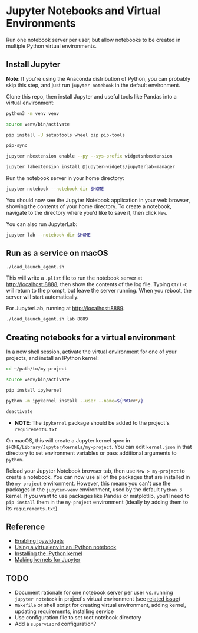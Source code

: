 # Jupyter Notebooks and Virtual Environments

Run one notebook server per user, but allow notebooks to be created in multiple Python virtual environments.

## Install Jupyter

**Note**: If you're using the Anaconda distribution of Python, you can probably skip this step, and just run `jupyter notebook` in the default environment.

Clone this repo, then install Jupyter and useful tools like Pandas into a virtual environment:

```sh
python3 -m venv venv

source venv/bin/activate

pip install -U setuptools wheel pip pip-tools

pip-sync

jupyter nbextension enable --py --sys-prefix widgetsnbextension

jupyter labextension install @jupyter-widgets/jupyterlab-manager
```

Run the notebook server in your home directory:

```sh
jupyter notebook --notebook-dir $HOME
```

You should now see the Jupyter Notebook application in your web browser, showing the contents of your home directory. To create a notebook, navigate to the directory where you'd like to save it, then click `New`.

You can also run JupyterLab:

```sh
jupyter lab --notebook-dir $HOME
```

## Run as a service on macOS

```sh
./load_launch_agent.sh
```

This will write a `.plist` file to run the notebook server at <http://localhost:8888>, then show the contents of the log file. Typing `Ctrl-C` will return to the prompt, but leave the server running. When you reboot, the server will start automatically.

For JupyterLab, running at <http://localhost:8889>:

```sh
./load_launch_agent.sh lab 8889
```

## Creating notebooks for a virtual environment

In a new shell session, activate the virtual environment for one of your projects, and install an IPython kernel:

```bash
cd ~/path/to/my-project

source venv/bin/activate

pip install ipykernel

python -m ipykernel install --user --name=${PWD##*/}

deactivate
```

- **NOTE**: The `ipykernel` package should be added to the project's `requirements.txt`

On macOS, this will create a Jupyter kernel spec in `$HOME/Library/Jupyter/kernels/my-project`. You can edit `kernel.json` in that directory to set environment variables or pass additional arguments to `python`.

Reload your Jupyter Notebook browser tab, then use `New > my-project` to create a notebook. You can now use all of the packages that are installed in the `my-project` environment. However, this means you can't use the packages in the `jupyter-venv` environment, used by the default `Python 3` kernel. If you want to use packages like Pandas or matplotlib, you'll need to `pip install` them in the `my-project` environment (ideally by adding them to its `requirements.txt`).

## Reference

- [Enabling ipywidgets](https://ipywidgets.readthedocs.io/en/stable/user_install.html)
- [Using a virtualenv in an IPython notebook](http://help.pythonanywhere.com/pages/IPythonNotebookVirtualenvs)
- [Installing the IPython kernel](https://ipython.readthedocs.io/en/latest/install/kernel_install.html)
- [Making kernels for Jupyter](https://jupyter-client.readthedocs.io/en/latest/kernels.html)

## TODO

- Document rationale for one notebook server per user vs. running `jupyter notebook` in project's virtual environment (see [related issue](https://github.com/bhrutledge/jupyter-venv/issues/1))
- `Makefile` or shell script for creating virtual environment, adding kernel, updating requirements, installing service
- Use configuration file to set root notebook directory
- Add a `supervisord` configuration?
